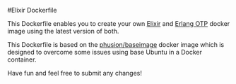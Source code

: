 #Elixir Dockerfile

This Dockerfile enables you to create your own [Elixir](http://www.elixir-lang.org) and [Erlang OTP](http://www.erlang.org/) docker image using the latest version of both.

This Dockerfile is based on the [phusion/baseimage](https://registry.hub.docker.com/u/phusion/baseimage/) docker image which is designed to overcome some issues using base Ubuntu in a Docker container.

Have fun and feel free to submit any changes!